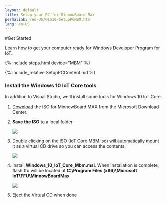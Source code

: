 ```yaml
---
layout: default
title: Setup your PC for MinnowBoard Max
permalink: /en-US/win10/SetupPCMBM.htm
lang: en-US
---
```


#Get Started

Learn how to get your computer ready for Windows Developer Program for IoT.

{% include steps.html device="MBM" %}

{% include_relative SetupPCContent.md %}

### Install the Windows 10 IoT Core tools

In addition to Visual Studio, we'll install some tools for Windows 10 IoT Core.

1. [Download](http://go.microsoft.com/fwlink/?LinkId=616848) the ISO for MinnowBoard MAX from the Microsoft Download Center.
2. **Save the ISO** to a local folder

	<img src="{{site.baseurl}}/images/mbm_iso.png">     
	
3. Double clicking on the ISO (IoT Core MBM.iso) will automatically mount it as a virtual CD drive so you can access the contents. 
	
	<img src="{{site.baseurl}}/images/mbm_msi.PNG">  
	
4. Install **Windows_10_IoT_Core_Mbm.msi**. When installation is complete, flash.ffu will be located at **C:\Program Files (x86)\Microsoft IoT\FFU\MinnowBoardMax**
	
	<img src="{{site.baseurl}}/images/mbmffu.PNG">
	
5. Eject the Virtual CD when done